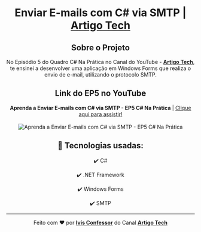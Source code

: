 <h1 align="center">
    Enviar E-mails com C# via SMTP | <strong><a href="https://www.youtube.com/channel/UCHeVeHuy4m3HorYWirak2dg">Artigo Tech</a></strong>
</h1>

<div align="center">

## Sobre o Projeto

<p>
    No Episódio 5 do Quadro C# Na Prática no Canal do YouTube - <strong><a href="https://www.youtube.com/channel/UCHeVeHuy4m3HorYWirak2dg">Artigo Tech</a></strong>,
    te ensinei a desenvolver uma aplicação em Windows Forms que realiza o envio de e-mail, utilizando o protocolo SMTP.
    <br />
</p>

</div>

<div align="center">

## Link do EP5 no YouTube

<p>
    <strong>Aprenda a Enviar E-mails com C# via SMTP - EP5 C# Na Prática</strong> | <a href="https://www.youtube.com/watch?v=OGuQu13OiZk">Clique aqui para assistir!</a>
    <br />
    <br />
    <img 
        src="https://i.ytimg.com/vi/OGuQu13OiZk/maxresdefault.jpg" 
        alt="Aprenda a Enviar E-mails com C# via SMTP - EP5 C# Na Prática"
    />
</p>

</div>

<div align="center">

## 🚀 Tecnologias usadas:

✔️ C#

✔️ .NET Framework

✔️ Windows Forms

✔️ SMTP

</div>

<hr />

<div align="center">
    Feito com <span role="img" aria-label="coração">❤️</span> por <strong><a href="https://github.com/ivisconfessor">Ivís Confessor</a></strong> 
    do Canal <strong><a href="https://www.youtube.com/channel/UCHeVeHuy4m3HorYWirak2dg">Artigo Tech</a></strong>
</div>